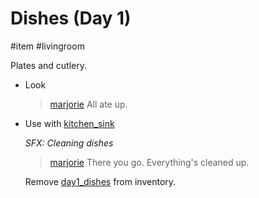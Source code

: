 # Dishes (Day 1)

#item #livingroom 

Plates and cutlery.

- Look

  > [marjorie](characters/marjorie.md)
  > All ate up.

- Use with [kitchen_sink](items/kitchen_sink.md)

  *SFX: Cleaning dishes*

  > [marjorie](characters/marjorie.md)
  > There you go. Everything's cleaned up.

  Remove [day1_dishes](items/day1_dishes.md) from inventory.